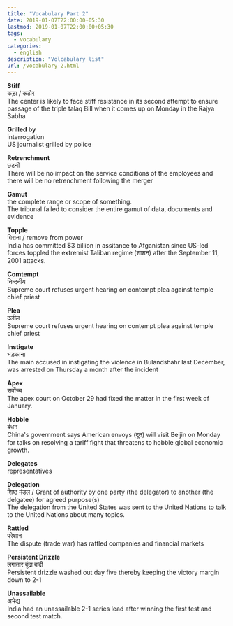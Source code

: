 ```yaml
---
title: "Vocabulary Part 2"
date: 2019-01-07T22:00:00+05:30
lastmod: 2019-01-07T22:00:00+05:30
tags:
  - vocabulary
categories:
  - english
description: "Volcabulary list"
url: /vocabulary-2.html
---
```


**Stiff**  
कड़ा / कठोर  
The center is likely to face stiff resistance in its second attempt to ensure passage of the triple talaq Bill when it comes up on Monday in the Rajya Sabha

**Grilled by**  
interrogation  
US journalist grilled by police

**Retrenchment**  
छटनी  
There will be no impact on the service conditions of the employees and there will be no retrenchment following the merger

**Gamut**  
the complete range or scope of something.  
The tribunal failed to consider the entire gamut of data, documents and evidence

**Topple**  
गिराना / remove from power  
India has committed $3 billion in assitance to Afganistan since US-led forces toppled the extremist Taliban regime (शाशन) after the September 11, 2001 attacks.

**Comtempt**  
निन्दनीय  
Supreme court refuses urgent hearing on contempt plea against temple chief priest

**Plea**  
दलील  
Supreme court refuses urgent hearing on contempt plea against temple chief priest

**Instigate**  
भड़काना  
The main accused in instigating the violence in Bulandshahr last December, was arrested on Thursday a month after the incident

**Apex**  
सर्वोच्च  
The apex court on October 29 had fixed the matter in the first week of January.

**Hobble**  
बंधन  
China's government says American envoys (दूत) will visit Beijin on Monday for talks on resolving a tariff fight that threatens to hobble global economic growth.

**Delegates**  
representatives


**Delegation**  
शिष्ठ मंडल / Grant of authority by one party (the delegator) to another (the delgatee) for agreed purpose(s)  
The delegation from the United States was sent to the United Nations to talk to the United Nations about many topics.

**Rattled**  
परेशान  
The dispute (trade war) has rattled companies and financial markets

**Persistent Drizzle**  
लगातार बूंदा बांदी  
Persistent drizzle washed out day five thereby keeping the victory margin down to 2-1

**Unassailable**  
अभेद्य  
India had an unassailable 2-1 series lead after winning the first test and second test match.
